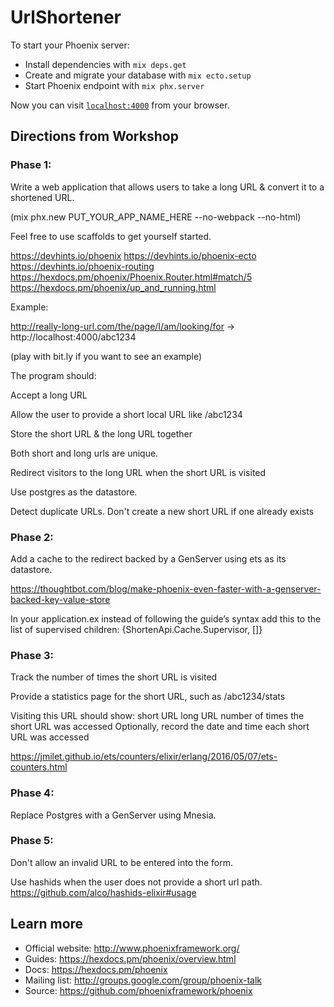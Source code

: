 # UrlShortener

To start your Phoenix server:

  * Install dependencies with `mix deps.get`
  * Create and migrate your database with `mix ecto.setup`
  * Start Phoenix endpoint with `mix phx.server`

Now you can visit [`localhost:4000`](http://localhost:4000) from your browser.


## Directions from Workshop

### Phase 1:

Write a web application that allows users to take a long URL & convert it to a shortened URL.

(mix phx.new PUT_YOUR_APP_NAME_HERE --no-webpack --no-html)

Feel free to use scaffolds to get yourself started.

https://devhints.io/phoenix
https://devhints.io/phoenix-ecto
https://devhints.io/phoenix-routing
https://hexdocs.pm/phoenix/Phoenix.Router.html#match/5
https://hexdocs.pm/phoenix/up_and_running.html

Example:

http://really-long-url.com/the/page/I/am/looking/for -> http://localhost:4000/abc1234

(play with bit.ly if you want to see an example)

The program should:

Accept a long URL

Allow the user to provide a short local URL like /abc1234

Store the short URL & the long URL together

Both short and long urls are unique.

Redirect visitors to the long URL when the short URL is visited

Use postgres as the datastore.

Detect duplicate URLs. Don't create a new short URL if one already exists

### Phase 2:

Add a cache to the redirect backed by a GenServer using ets as its datastore.

https://thoughtbot.com/blog/make-phoenix-even-faster-with-a-genserver-backed-key-value-store

In your application.ex instead of following the guide’s syntax add this to the list of supervised children:
 {ShortenApi.Cache.Supervisor, []}

### Phase 3:

Track the number of times the short URL is visited

Provide a statistics page for the short URL, such as /abc1234/stats

Visiting this URL should show:
short URL
long URL
number of times the short URL was accessed
Optionally, record the date and time each short URL was accessed

https://jmilet.github.io/ets/counters/elixir/erlang/2016/05/07/ets-counters.html

### Phase 4:

Replace Postgres with a GenServer using Mnesia. 

### Phase 5: 

Don't allow an invalid URL to be entered into the form.

Use hashids when the user does not provide a short url path. https://github.com/alco/hashids-elixir#usage


## Learn more

  * Official website: http://www.phoenixframework.org/
  * Guides: https://hexdocs.pm/phoenix/overview.html
  * Docs: https://hexdocs.pm/phoenix
  * Mailing list: http://groups.google.com/group/phoenix-talk
  * Source: https://github.com/phoenixframework/phoenix
